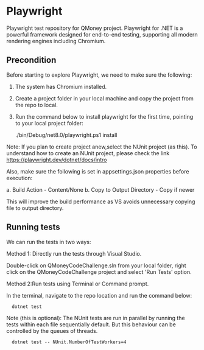 # Playwright

Playwright test repository for QMoney project. 
Playwright for .NET is a powerful framework designed for end-to-end testing, supporting all modern rendering engines including Chromium.

## Precondition
Before starting to explore Playwright, we need to make sure the following:

1. The system has Chromium installed.
2. Create a project folder in your local machine and copy the project from the repo to local.
3. Run the command below to install playwright for the first time, pointing to your local project folder:

      ./bin/Debug/net8.0/playwright.ps1 install

Note: If you plan to create project anew,select the NUnit project (as this). To understand how to create an NUnit project, please check the link https://playwright.dev/dotnet/docs/intro

Also, make sure the following is set in appsettings.json properties before execution:

 a. Build Action - Content/None
 b. Copy to Output Directory - Copy if newer 

This will improve the build performance as VS avoids unnecessary copying file to output directory.

## Running tests 

We can run the tests in two ways:

Method 1: Directly run the tests through Visual Studio.

Double-click on QMoneyCodeChallenge.sln from your local folder, right click on the QMoneyCodeChallenge project and select 'Run Tests' option.

Method 2:Run tests using Terminal or Command prompt.

In the terminal, navigate to the repo location and run the command below:

      dotnet test

Note (this is optional): The NUnit tests are run in parallel by running the tests within each file sequentially default. But this behaviour can be controlled by the queues of threads.

      dotnet test -- NUnit.NumberOfTestWorkers=4
